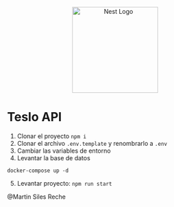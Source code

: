 <p align="center">
  <a href="http://nestjs.com/" target="blank"><img src="https://nestjs.com/img/logo-small.svg" width="200" alt="Nest Logo" /></a>
</p>

# Teslo API

1. Clonar el proyecto
```npm i```
2. Clonar el archivo ```.env.template``` y renombrarlo a ```.env```
3. Cambiar las variables de entorno
4. Levantar la base de datos
```
docker-compose up -d
```
5. Levantar proyecto: ```npm run start```

@Martin Siles Reche 